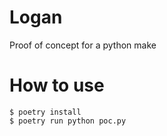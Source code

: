 # Logan

Proof of concept for a python make

# How to use

```
$ poetry install
$ poetry run python poc.py
```
